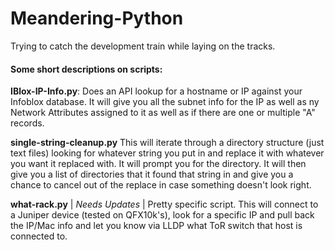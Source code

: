 # Meandering-Python
Trying to catch the development train while laying on the tracks.


#### Some short descriptions on scripts:

**IBlox-IP-Info.py**: Does an API lookup for a hostname or IP against your Infoblox database.
It will give you all the subnet info for the IP as well as ny Network Attributes assigned to it as well as if there are one
or multiple "A" records.

**single-string-cleanup.py**
This will iterate through a directory structure (just text files) looking for whatever string you put in and replace it 
with whatever you want it replaced with.  It will prompt you for the directory.  It will then give you a list of directories
that it found that string in and give you a chance to cancel out of the replace in case something doesn't look right.

**what-rack.py** | _Needs Updates_ |
Pretty specific script.  This will connect to a Juniper device (tested on QFX10k's), look for a specific IP and pull 
back the IP/Mac info and let you know via LLDP what ToR switch that host is connected to.

